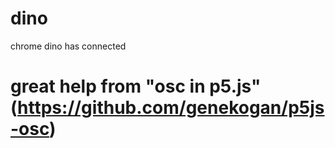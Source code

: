 # dino
chrome dino has connected

# great help from "osc in p5.js"(https://github.com/genekogan/p5js-osc)